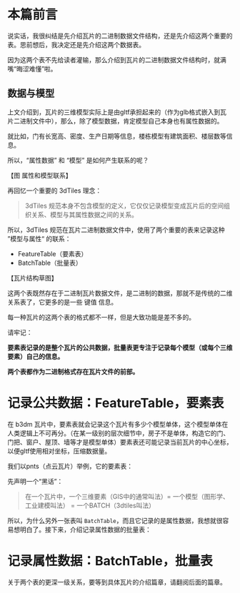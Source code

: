 # 本篇前言

说实话，我很纠结是先介绍瓦片的二进制数据文件结构，还是先介绍这两个重要的表。思前想后，我决定还是先介绍这两个数据表。

因为这两个表不先给读者灌输，那么介绍到瓦片的二进制数据文件结构时，就满嘴“晦涩难懂”啦。

## 数据与模型

上文介绍到，瓦片的三维模型实际上是由gltf承担起来的（作为glb格式嵌入到瓦片二进制文件中），那么，除了模型数据，肯定模型自己本身也有属性数据的。

就比如，门有长宽高、密度、生产日期等信息，楼栋模型有建筑面积、楼层数等信息。

所以，“属性数据” 和 “模型” 是如何产生联系的呢？

【图 属性和模型联系】

再回忆一个重要的 3dTiles 理念：

> 3dTiles 规范本身不包含模型的定义，它仅仅记录模型变成瓦片后的空间组织关系、模型与其属性数据之间的关系。

所以，3dTiles 规范在瓦片二进制数据文件中，使用了两个重要的表来记录这种 ”模型与属性“ 的联系：

- FeatureTable（要素表）
- BatchTable（批量表）

【瓦片结构草图】

这两个表既然存在于二进制瓦片数据文件，是二进制的数据，那就不是传统的二维关系表了，它更多的是一些 键值 信息。

每一种瓦片的这两个表的格式都不一样，但是大致功能是差不多的。

请牢记：

**要素表记录的是整个瓦片的公共数据，批量表更专注于记录每个模型（或每个三维要素）自己的信息。**

**两个表都作为二进制格式存在瓦片文件的前部。**

# 记录公共数据：FeatureTable，要素表

在 b3dm 瓦片中，要素表就会记录这个瓦片有多少个模型单体，这个模型单体在人类逻辑上不可再分。（在某一级别的层次细节中，房子不是单体，构造它的门、门把、窗户、屋顶、墙等才是模型单体）要素表还可能记录当前瓦片的中心坐标，以便gltf使用相对坐标，压缩数据量。

我们以pnts（点云瓦片）举例，它的要素表：



先声明一个“黑话”：

> 在一个瓦片中，一个三维要素（GIS中的通常叫法）= 一个模型（图形学、工业建模叫法） = 一个BATCH（3dtiles叫法）

所以，为什么另外一张表叫 `BatchTable`，而且它记录的是属性数据，我想就很容易想明白了。接下来，介绍记录属性数据的批量表：

# 记录属性数据：BatchTable，批量表







关于两个表的更深一级关系，要等到具体瓦片的介绍篇章，请翻阅后面的篇章。